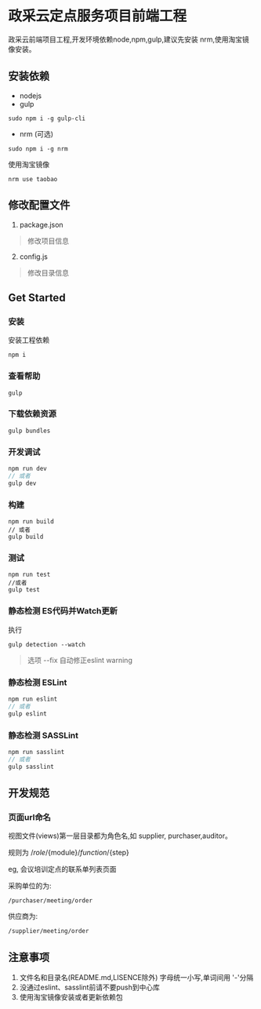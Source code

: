 # 政采云定点服务项目前端工程

政采云前端项目工程,开发环境依赖node,npm,gulp,建议先安装 nrm,使用淘宝镜像安装。

## 安装依赖
* nodejs
* gulp
```
sudo npm i -g gulp-cli
```
* nrm (可选)
```
sudo npm i -g nrm 
```
使用淘宝镜像
```
nrm use taobao
```

## 修改配置文件

1. package.json
> 修改项目信息
2. config.js 
> 修改目录信息

## Get Started

### 安装
安装工程依赖
```blash
npm i
```

### 查看帮助 
```
gulp
```

### 下载依赖资源
```
gulp bundles
```

### 开发调试
``` JavaScript
npm run dev
// 或者
gulp dev
```

### 构建
```
npm run build
// 或者
gulp build
```

### 测试
```
npm run test
//或者
gulp test
```
### 静态检测 ES代码并Watch更新
执行
```blash
gulp detection --watch
```
> 选项 --fix 自动修正eslint warning

### 静态检测 ESLint
``` JavaScript
npm run eslint
// 或者
gulp eslint
```
### 静态检测 SASSLint
``` JavaScript
npm run sasslint
// 或者
gulp sasslint
```


## 开发规范
### 页面url命名
视图文件(views)第一层目录都为角色名,如 supplier, purchaser,auditor。

规则为 /${role}/${module}/${function}/${step}

eg, 会议培训定点的联系单列表页面

采购单位的为:
```blash
/purchaser/meeting/order
```
供应商为: 
```blash
/supplier/meeting/order
```

## 注意事项

1. 文件名和目录名(README.md,LISENCE除外) 字母统一小写,单词间用 '-'分隔
2. 没通过eslint、sasslint前请不要push到中心库
3. 使用淘宝镜像安装或者更新依赖包